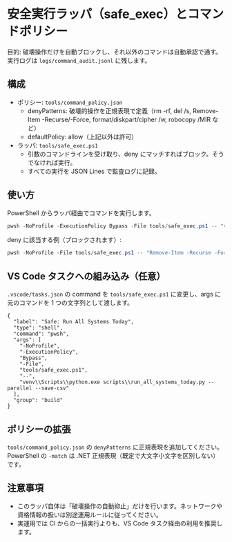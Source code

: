 <!-- docs/operations/safe_exec.md -->

# 安全実行ラッパ（safe_exec）とコマンドポリシー

目的: 破壊操作だけを自動ブロックし、それ以外のコマンドは自動承認で通す。実行ログは `logs/command_audit.jsonl` に残します。

## 構成

- ポリシー: `tools/command_policy.json`
  - denyPatterns: 破壊的操作を正規表現で定義（rm -rf, del /s, Remove-Item -Recurse/-Force, format/diskpart/cipher /w, robocopy /MIR など）
  - defaultPolicy: allow（上記以外は許可）
- ラッパ: `tools/safe_exec.ps1`
  - 引数のコマンドラインを受け取り、deny にマッチすればブロック。そうでなければ実行。
  - すべての実行を JSON Lines で監査ログに記録。

## 使い方

PowerShell からラッパ経由でコマンドを実行します。

```powershell
pwsh -NoProfile -ExecutionPolicy Bypass -File tools/safe_exec.ps1 -- "venv\\Scripts\\python.exe scripts\\run_all_systems_today.py --parallel --save-csv"
```

deny に該当する例（ブロックされます）:

```powershell
pwsh -NoProfile -File tools/safe_exec.ps1 -- "Remove-Item -Recurse -Force .\\data_cache"
```

## VS Code タスクへの組み込み（任意）

`.vscode/tasks.json` の command を `tools/safe_exec.ps1` に変更し、args に元のコマンドを 1 つの文字列として渡します。

```jsonc
{
  "label": "Safe: Run All Systems Today",
  "type": "shell",
  "command": "pwsh",
  "args": [
    "-NoProfile",
    "-ExecutionPolicy",
    "Bypass",
    "-File",
    "tools/safe_exec.ps1",
    "--",
    "venv\\Scripts\\python.exe scripts\\run_all_systems_today.py --parallel --save-csv"
  ],
  "group": "build"
}
```

## ポリシーの拡張

`tools/command_policy.json` の `denyPatterns` に正規表現を追加してください。PowerShell の `-match` は .NET 正規表現（既定で大文字小文字を区別しない）です。

## 注意事項

- このラッパ自体は「破壊操作の自動抑止」だけを行います。ネットワークや資格情報の扱いは別途運用ルールに従ってください。
- 実運用では CI からの一括実行よりも、VS Code タスク経由の利用を推奨します。
